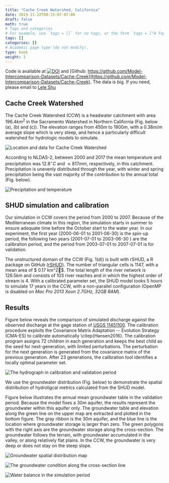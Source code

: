 ```yaml
---
title: "Cache Creek Watershed, California"
date: 2019-11-22T00:15:07-07:00
draft: false
math: true
# Tags and categories
# For example, use `tags = []` for no tags, or the form `tags = ["A Tag", "Another Tag"]` for one or more tags.
tags: []
categories: []
# Academic page type (do not modify).
type: book
weight: 1
---
```


Code is available at [![DOI](https://zenodo.org/badge/226413148.svg)](https://zenodo.org/badge/latestdoi/226413148)
 and [Github: https://github.com/Model-Intercomparison-Datasets/Cache-Creek](https://github.com/Model-Intercomparison-Datasets/Cache-Creek). The data is big. If you need, please email to [Lele Shu](mailto:shulele@lzb.acn)


## Cache Creek Watershed

The Cache Creek Watershed (CCW) is a headwater catchment with area $196.4 km^2$  in the Sacramento Watershed in Northern California (Fig. below (a), (b) and (c)). The elevation ranges from $450 m$ to $1800 m$, with a $0.38 m/m$ average slope which is very steep, and hence a particularly difficult watershed for hydrologic models to simulate.

![Location and data for Cache Creek Watershed](/media/app/CacheCreek/sac5_map.png)

According to NLDAS-2, between 2000 and 2017 the mean temperature and precipitation was $12.8 ^\circ C$ and $\approx 817 mm$, respectively, in this catchment. Precipitation is unevenly distributed through the year, with winter and spring precipitation being the vast majority of the contribution to the annual total (Fig. below).

![Precipitation and temperature](/media/app/CacheCreek/sac5_PT.png)

## SHUD simulation and calibration

Our simulation in CCW covers the period from 2000 to 2007. Because of the Mediterranean climate in this region, the simulation starts in summer to ensure adequate time before the October start to the water year. In our experiment, the first year (2000-06-01 to 2001-06-30) is the spin-up period, the following two years (2001-07-01 to 2003-06-30 ) are the calibration period, and the period from 2003-07-01 to 2007-07-01 is for validation.

The unstructured domain of the CCW (Fig. 1(d)) is built with rSHUD, a R package on GitHub ([rSHUD]( https://github.com/shud-system/rSHUD)). The number of triangular cells is 1147, with a mean area of $ 0.17 km^2$. The total length of the river network is $126.5 km$ and consists of 103 river reaches and in which the highest order of stream is 4. With a calibrated parameter set, the SHUD model tooks 5 hours to simulate 17 years in the CCW, with a non-parallel configuration (OpenMP is disabled on *Mac Pro 2013 Xeon 2.7GHz, 32GB RAM*).

## Results

Figure below reveals the comparison of simulated discharge against the observed discharge at the gage station of [USGS 11451100](https://waterdata.usgs.gov/ca/nwis/uv/?site_no=11451100).
The calibration procedure exploits the Covariance Matrix Adaptation -- Evolution Strategy (CMA-ES) to calibrate automatically \citep{Hansen2016}. The calibration program assigns 72 children in each generation and keeps the best child as the seed for next-generation, with limited perturbations. The perturbation for the next generation is generated from the covariance matrix of the previous generation. After 23 generations, the calibration tool identifies a locally optimal parameter set.

![The hydrograph in calibration and validation period](/media/app/CacheCreek/sac5_hydrograph_daily.png)

We use the groundwater distribution (Fig. below) to demonstrate the spatial distribution of hydroligcal metrics calculated from the SHUD model.

Figure below illustrates the annual mean groundwater table in the validation period. Because the model fixes a $30 m$ aquifer, the results represent the groundwater within this aquifer only.
 The groundwater table and elevation along the green line on the upper map are extracted and plotted in the bottom figure. The gray ribbon is the $30 m$ aquifer, and the blue line is the location where groundwater storage is larger than zero. The green polygons with the right axis are the groundwater storage along the cross-section.  The groundwater follows the terrain, with groundwater accumulated in the valley, or along relatively flat plains. In the CCW, the groundwater is very deep or does not stay on the steep slope.


![Groundwater spatial distribution map](/media/app/CacheCreek/sac5_rgw.png)

![The groundwater condition along the cross-section line](/media/app/CacheCreek/sac5_sgw.png)

![Water balance in the simulation period](/media/app/CacheCreek/sac5_wb.png)
